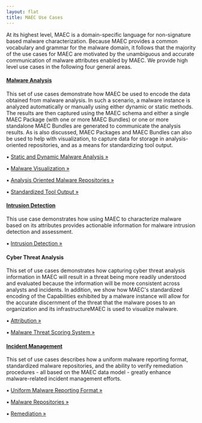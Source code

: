 ```yaml
---
layout: flat
title: MAEC Use Cases
---
```


At its highest level, MAEC is a domain-specific language for non-signature based malware characterization.  Because MAEC provides a common vocabulary and grammar for the malware domain, it follows that the majority of the use cases for MAEC are motivated by the unambiguous and accurate communication of malware attributes enabled by MAEC.  We provide high level use cases in the following four general areas.  

<div class="row">
  <div class="col-md-6">
    <div class="well">
      <h4><a href="malware_analysis">Malware Analysis</a></h4>
      <p>This set of use cases demonstrate how MAEC be used to encode the data obtained from malware analysis.  In such a scenario, a malware instance is analyzed automatically or manually using either dynamic or static methods.  The results are then captured using the MAEC schema and either a single MAEC Package (with one or more MAEC Bundles) or one or more standalone MAEC Bundles are generated to communicate the analysis results.  As is also discussed, MAEC Packages and MAEC Bundles can also be used to help with visualization, to capture data for storage in analysis-oriented repositories, and as a means for standardizing tool output.</p>
      ▪ <a class="btn btn-primary" href="malware_analysis/static_dynamic_malware_analysis">Static and Dynamic Malware Analysis »</a>
	  <p></p>
	  ▪ <a class="btn btn-primary" href="malware_analysis/malware_visualization">Malware Visualization »</a>
	  <p></p>
	  ▪ <a class="btn btn-primary" href="malware_analysis/analysis_oriented_malware_repositories">Analysis Oriented Malware Repositories »</a>
	  <p></p>
	  ▪ <a class="btn btn-primary" href="malware_analysis/standardized_tool_output">Standardized Tool Output »</a>
    </div>
  	<div class="well">
      <h4><a href="intrusion_detection">Intrusion Detection</a></h4>
      <p>This use case demonstrates how using MAEC to characterize malware based on its attributes provides actionable information for malware intrusion detection and assessment.</p>
      ▪ <a class="btn btn-primary" href="intrusion_detection">Intrusion Detection »</a>
    </div>
  </div>
  <div class="col-md-6">
  	<div class="well">
      <h4>Cyber Threat Analysis</h4>
      <p>This set of use cases demonstrates how capturing cyber threat analysis information in MAEC will result in a threat being more readily understood and evaluated because the information will be more consistent across analysts and incidents.  In addition, we show how MAEC's standardized encoding of the Capabilities exhibited by a malware instance will allow for the accurate discernment of the threat that the malware poses to an organization and its infrastructureMAEC is used to visualize malware.</p>
	  ▪ <a class="btn btn-primary" href="cyber_threat_analysis/attribution">Attribution »</a>
	  <p></p>
      ▪ <a class="btn btn-primary" href="cyber_threat_analysis/malware_threat_scoring_system">Malware Threat Scoring System »</a>
    </div>
    <div class="well">
      <h4><a href="incident_management">Incident Management</a></h4>
      <p>This set of use cases describes how a uniform malware reporting format, standardized malware repositories, and the ability to verify remediation procedures - all based on the MAEC data model - greatly enhance malware-related incident management efforts.</p>
      ▪ <a class="btn btn-primary" href="incident_management/uniform_malware_reporting_format">Uniform Malware Reporting Format »</a>
	  <p></p>
	  ▪ <a class="btn btn-primary" href="incident_management/malware_repositories">Malware Repositories »</a>
	  <p></p>
	  ▪ <a class="btn btn-primary" href="incident_management/remediation">Remediation »</a>
    </div>
  </div>
</div>